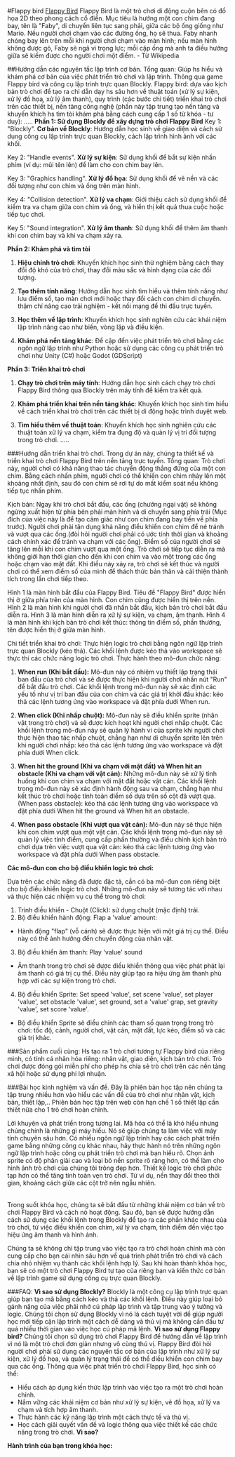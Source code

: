 #Flappy bird
[Flappy Bird](https://golang.org/dl)
Flappy Bird là một trò chơi di động cuộn bên có đồ họa 2D theo phong cách cổ điển. Mục tiêu là hướng một con chim đang bay, tên là "Faby", di chuyển liên tục sang phải, giữa các bộ ống giống như Mario. Nếu người chơi chạm vào các đường ống, họ sẽ thua. Faby nhanh chóng bay lên trên mỗi khi người chơi chạm vào màn hình; nếu màn hình không được gõ, Faby sẽ ngã vì trọng lực; mỗi cặp ống mà anh ta điều hướng giữa sẽ kiếm được cho người chơi một điểm. - Từ Wikipedia


##Hướng dẫn các nguyên tắc lập trình cơ bản.
Tổng quan: 
Giúp hs hiểu và khám phá cơ bản của việc phát triển trò chơi và lập trình. Thông qua game Flappy bird và công cụ lập trình trực quan Blockly. 
Flappy bird: dựa vào kịch bản trò chơi để tạo ra chỉ dẫn dạy hs sâu hơn về thuật toán (xử lý sự kiện, xử lý đồ họa, xử lý âm thanh), quy trình (các bước chi tiết) triển khai trò chơi trên các thiết bị, nền tảng công nghệ (phần này tập trung tạo nền tảng và khuyến khích hs tìm tòi khám phá bằng cách cung cấp 1 số từ khóa - tư duy): 
.....
**Phần 1: Sử dụng Blockly để xây dựng trò chơi Flappy Bird**
Key 1: "Blockly". **Cơ bản về Blockly**: Hướng dẫn học sinh về giao diện và cách sử dụng công cụ lập trình trực quan Blockly, cách lập trình hình ảnh với các khối.

Key 2: "Handle events". **Xử lý sự kiện**: Sử dụng khối để bắt sự kiện nhấn phím (ví dụ: mũi tên lên) để làm cho con chim bay lên.

Key 3: "Graphics handling". **Xử lý đồ họa**: Sử dụng khối để vẽ nền và các đối tượng như con chim và ống trên màn hình.

Key 4: "Collision detection". **Xử lý va chạm**: Giới thiệu cách sử dụng khối để kiểm tra va chạm giữa con chim và ống, và hiển thị kết quả thua cuộc hoặc tiếp tục chơi.

Key 5: "Sound integration". **Xử lý âm thanh**: Sử dụng khối để thêm âm thanh khi con chim bay và khi va chạm xảy ra.

**Phần 2: Khám phá và tìm tòi**
1. **Hiệu chỉnh trò chơi**: Khuyến khích học sinh thử nghiệm bằng cách thay đổi độ khó của trò chơi, thay đổi màu sắc và hình dạng của các đối tượng.

2. **Tạo thêm tính năng**: Hướng dẫn học sinh tìm hiểu và thêm tính năng như lưu điểm số, tạo màn chơi mới hoặc thay đổi cách con chim di chuyển. thậm chí nâng cao trải nghiệm -  kết nối mạng để thi đấu trực tuyến.

3. **Học thêm về lập trình**: Khuyến khích học sinh nghiên cứu các khái niệm lập trình nâng cao như biến, vòng lặp và điều kiện.

4. **Khám phá nền tảng khác**: Đề cập đến việc phát triển trò chơi bằng các ngôn ngữ lập trình như Python hoặc sử dụng các công cụ phát triển trò chơi như Unity (C#) hoặc Godot (GDScript)

**Phần 3: Triển khai trò chơi**
1. **Chạy trò chơi trên máy tính**: Hướng dẫn học sinh cách chạy trò chơi Flappy Bird thông qua Blockly trên máy tính để kiểm tra kết quả.

2. **Khám phá triển khai trên nền tảng khác**: Khuyến khích học sinh tìm hiểu về cách triển khai trò chơi trên các thiết bị di động hoặc trình duyệt web.

3. **Tìm hiểu thêm về thuật toán**: Khuyến khích học sinh nghiên cứu các thuật toán xử lý va chạm, kiểm tra đụng độ và quản lý vị trí đối tượng trong trò chơi.
.....

###Hướng dẫn triển khai trò chơi.
Trong dự án này, chúng ta thiết kế và triển khai trò chơi Flappy Bird trên nền tảng trực tuyến.
Tổng quan:
Trò chơi này, người chơi có khả năng thao tác chuyển động thẳng đứng của một con chim. Bằng cách nhấn phím, người chơi có thể khiến con chim nhảy lên một khoảng nhất định, sau đó con chim sẽ rơi tự do mất kiểm soát nếu không tiếp tục nhấn phím.

Kịch bản: 
Ngay khi trò chơi bắt đầu, các ống (chướng ngại vật) sẽ không ngừng xuất hiện từ phía bên phải màn hình và di chuyển sang phía trái (Mục đích của việc này là để tạo cảm giác như con chim đang bay tiến về phía trước).
Người chơi phải tận dụng khả năng điều khiển con chim để né tránh và vượt qua các ống.(đòi hỏi người chơi phải có ước tính thời gian và khoảng cách chính xác để tránh va chạm với các ống). Điểm số của người chơi sẽ tăng lên mỗi khi con chim vượt qua một ống.
Trò chơi sẽ tiếp tục diễn ra mà không giới hạn thời gian cho đến khi con chim va vào một trong các ống hoặc chạm vào mặt đất. Khi điều này xảy ra, trò chơi sẽ kết thúc và người chơi có thể xem điểm số của mình để thách thức bản thân và cải thiện thành tích trong lần chơi tiếp theo.

Hình 1 là màn hình bắt đầu của Flappy Bird. Tiêu đề "Flappy Bird" được hiển thị ở giữa
phía trên của màn hình. Con chim cũng được hiển thị trên nền.
Hình 2 là màn hình khi người chơi đã nhấn bắt đầu, kịch bản trò chơi bắt đầu diễn ra.
Hình 3 là màn hình diễn ra xử lý sự kiện, va chạm, âm thanh.
Hình 4 là màn hình khi kịch bản trò chơi kết thúc: thông tin điểm số, phần thưởng, tên được hiển thị ở giữa màn hình.

Chi tiết triển khai trò chơi:
Thực hiện logic trò chơi bằng ngôn ngữ lập trình trực quan Blockly (kéo thả). Các khối lệnh được kéo thả vào workspace sẽ thực thi các chức năng logic trò chơi. 
Thực hành theo mô-đun chức năng:
1. **When run (Khi bắt đầu):**
   Mô-đun này có nhiệm vụ thiết lập trạng thái ban đầu của trò chơi và sẽ được thực hiện khi người chơi nhấn nút "Run" để bắt đầu trò chơi. Các khối lệnh trong mô-đun này sẽ xác định các yếu tố như vị trí ban đầu của con chim và các giá trị khởi đầu khác: kéo thả các lệnh tương ứng vào workspace và đặt phía dưới When run.

2. **When click (Khi nhấp chuột):**
   Mô-đun này sẽ điều khiển sprite (nhân vật trong trò chơi) và sẽ được kích hoạt khi người chơi nhấp chuột. Các khối lệnh trong mô-đun này sẽ quản lý hành vi của sprite khi người chơi thực hiện thao tác nhấp chuột, chẳng hạn như di chuyển sprite lên trên khi người chơi nhấp: kéo thả các lệnh tương ứng vào workspace và đặt phía dưới When click.

3. **When hit the ground (Khi va chạm với mặt đất) và When hit an obstacle (Khi va chạm với vật cản):**
   Những mô-đun này sẽ xử lý tình huống khi con chim va chạm với mặt đất hoặc vật cản. Các khối lệnh trong mô-đun này sẽ xác định hành động sau va chạm, chẳng hạn như kết thúc trò chơi hoặc tính toán điểm số dựa trên số cột đã vượt qua.(When pass obstacle): kéo thả các lệnh tương ứng vào workspace và đặt phía dưới When hit the ground và When hit an obstacle.

4. **When pass obstacle (Khi vượt qua vật cản):**
   Mô-đun này sẽ thực hiện khi con chim vượt qua một vật cản. Các khối lệnh trong mô-đun này sẽ quản lý việc tính điểm, cung cấp phần thưởng và điều chỉnh kịch bản trò chơi dựa trên việc vượt qua vật cản: kéo thả các lệnh tương ứng vào workspace và đặt phía dưới When pass obstacle.


**Các mô-đun con cho bộ điều khiển logic trò chơi:**

Dựa trên các chức năng đã được đặc tả, cần có ba mô-đun con riêng biệt cho bộ điều khiển logic trò chơi. Những mô-đun này sẽ tương tác với nhau và thực hiện các nhiệm vụ cụ thể trong trò chơi:
1. Trình điều khiển - Chuột (Click): sử dụng chuột (mặc định) trái.
2. Bộ điều khiển hành động:
Flap a 'value' amount:
- Hành động "flap" (vỗ cánh) sẽ được thực hiện với một giá trị cụ thể. Điều này có thể ảnh hưởng đến chuyển động của nhân vật.
3. Bộ điều khiển âm thanh:
Play 'value' sound
- Âm thanh trong trò chơi sẽ được điều khiển thông qua việc phát phát lại âm thanh có giá trị cụ thể. Điều này giúp tạo ra hiệu ứng âm thanh phù hợp với các sự kiện trong trò chơi.
4. Bộ điều khiển Sprite: 
Set speed 'value', 
set scene 'value', 
set player 'value', 
set obstacle 'value', 
set ground, set a 'value'
grap, set gravity 'value', 
set score 'value'.
- Bộ điều khiển Sprite sẽ điều chỉnh các tham số quan trọng trong trò chơi: tốc độ, cảnh, người chơi, vật cản, mặt đất, lực kéo, điểm số và các giá trị khác.

###Sản phẩm cuối cùng:
Hs tạo ra 1 trò chơi tương tự Flappy bird của riêng mình, có tính cá nhân hóa riêng: nhân vật, giao diện, kịch bản trò chơi. Trò chơi được đóng gói miễn phí cho phép hs chia sẻ trò chơi trên các nền tảng xã hội hoặc sử dụng phi lợi nhuận.

###Bài học kinh nghiệm và vấn đề.
Đây là phiên bản học tập nên chúng ta tập trung nhiều hơn vào hiểu các vấn đề của trò chơi như nhân vật, kịch bản, thiết lập,..
Phiên bản học tập trên web còn hạn chế 1 số thiết lập cần thiết nữa cho 1 trò chơi hoàn chỉnh.

Lời khuyên và phát triển trong tương lai. 
Mã hóa có thể là khó hiểu nhưng chúng chính là những gì máy hiểu. Nó sẽ giúp chúng ta làm việc với máy tính chuyên sâu hơn.
Có nhiều ngôn ngữ lập trình hay các cách phát triển game bằng những công cụ khác nhau, hãy thực hành nó trên những ngôn ngữ lập trình hoặc công cụ phát triển trò chơi mà bạn hiểu rõ.
Chọn ảnh sprite có độ phân giải cao và loại bỏ nền sprite rõ ràng hơn, có thể làm cho hình ảnh trò chơi của chúng tôi trông đẹp hơn.
Thiết kế logic trò chơi phức tạp hơn có thể tăng tính toàn vẹn trò chơi. Từ ví dụ, nền thay đổi theo thời gian, khoảng cách giữa các cột trở nên ngẫu nhiên.

######


Trong suốt khóa học, chúng ta sẽ bắt đầu từ những khái niệm cơ bản về trò chơi Flappy Bird và cách nó hoạt động. Sau đó, bạn sẽ được hướng dẫn cách sử dụng các khối lệnh trong Blockly để tạo ra các phần khác nhau của trò chơi, từ việc điều khiển con chim, xử lý va chạm, tính điểm đến việc tạo hiệu ứng âm thanh và hình ảnh.

Chúng ta sẽ không chỉ tập trung vào việc tạo ra trò chơi hoàn chỉnh mà còn cung cấp cho bạn cái nhìn sâu hơn về quá trình phát triển trò chơi và cách chia nhỏ nhiệm vụ thành các khối lệnh hợp lý. Sau khi hoàn thành khóa học, bạn sẽ có một trò chơi Flappy Bird tự tạo của riêng bạn và kiến thức cơ bản về lập trình game sử dụng công cụ trực quan Blockly.

###FAQ:
**Vì sao sử dụng Blockly?**
Blockly là một công cụ lập trình trực quan giúp bạn tạo mã bằng cách kéo và thả các khối lệnh. Điều này giúp loại bỏ gánh nặng của việc phải nhớ cú pháp lập trình và tập trung vào ý tưởng và logic. Chúng tôi chọn sử dụng Blockly vì nó là cách tuyệt vời để giúp người học mới tiếp cận lập trình một cách dễ dàng và thú vị mà không cần đầu tư quá nhiều thời gian vào việc học cú pháp mã lệnh.
**Vì sao sử dụng Flappy bird?**
Chúng tôi chọn sử dụng trò chơi Flappy Bird để hướng dẫn về lập trình vì nó là một trò chơi đơn giản nhưng vô cùng thú vị. Flappy Bird đòi hỏi người chơi phải sử dụng các nguyên tắc cơ bản của lập trình như xử lý sự kiện, xử lý đồ họa, và quản lý trạng thái để có thể điều khiển con chim bay qua các ống.
Thông qua việc phát triển trò chơi Flappy Bird, học sinh có thể:
- Hiểu cách áp dụng kiến thức lập trình vào việc tạo ra một trò chơi hoàn chỉnh.
- Nắm vững các khái niệm cơ bản như xử lý sự kiện, vẽ đồ họa, xử lý va chạm và tích hợp âm thanh.
- Thực hành các kỹ năng lập trình một cách thực tế và thú vị.
- Học cách giải quyết vấn đề và logic thông qua việc thiết kế các chức năng trong trò chơi.
**Vì sao?**

**Hành trình của bạn trong khóa học:**



